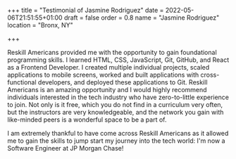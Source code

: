 +++
title = "Testimonial of Jasmine Rodriguez"
date = 2022-05-06T21:51:55+01:00
draft = false
order = 0.8
name = "Jasmine Rodriguez"
location = "Bronx, NY"


+++

Reskill Americans provided me with the opportunity to gain foundational programming skills. I learned HTML, CSS, JavaScript, Git, GitHub, and React as a Frontend Developer. I created multiple individual projects, scaled applications to mobile screens, worked and built applications with cross-functional developers, and deployed these applications to Git. Reskill Americans is an amazing opportunity and I would highly recommend individuals interested in the tech industry who have zero-to-little experience to join. Not only is it free, which you do not find in a curriculum very often, but the instructors are very knowledgeable, and the network you gain with like-minded peers is a wonderful space to be a part of.
<br>

I am extremely thankful to have come across Reskill Americans as it allowed me to gain the skills to jump start my journey into the tech world: I'm now a Software Engineer at JP Morgan Chase!

